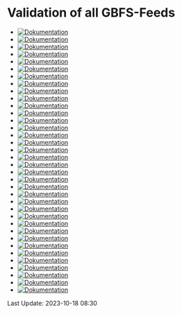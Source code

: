 # Validation of all GBFS-Feeds
- [![Dokumentation](https://badgen.net/badge/sponticar/0.0%20errors/green?icon=github)](https://gbfs-validator.netlify.app/validator?url=https://gbfs.prod.sharedmobility.ch/v2/gbfs/sponticar/gbfs)
- [![Dokumentation](https://badgen.net/badge/bird-kloten/0.0%20errors/green?icon=github)](https://gbfs-validator.netlify.app/validator?url=https://gbfs.prod.sharedmobility.ch/v2/gbfs/bird-kloten/gbfs)
- [![Dokumentation](https://badgen.net/badge/lime_winterthur/0.0%20errors/green?icon=github)](https://gbfs-validator.netlify.app/validator?url=https://gbfs.prod.sharedmobility.ch/v2/gbfs/lime_winterthur/gbfs)
- [![Dokumentation](https://badgen.net/badge/lime_opfikon/0.0%20errors/green?icon=github)](https://gbfs-validator.netlify.app/validator?url=https://gbfs.prod.sharedmobility.ch/v2/gbfs/lime_opfikon/gbfs)
- [![Dokumentation](https://badgen.net/badge/bolt_zurich/0.0%20errors/green?icon=github)](https://gbfs-validator.netlify.app/validator?url=https://gbfs.prod.sharedmobility.ch/v2/gbfs/bolt_zurich/gbfs)
- [![Dokumentation](https://badgen.net/badge/bird-platform-partner-jmfleets-bulle/0.0%20errors/green?icon=github)](https://gbfs-validator.netlify.app/validator?url=https://gbfs.prod.sharedmobility.ch/v2/gbfs/bird-platform-partner-jmfleets-bulle/gbfs)
- [![Dokumentation](https://badgen.net/badge/pickebike_basel/0.0%20errors/green?icon=github)](https://gbfs-validator.netlify.app/validator?url=https://gbfs.prod.sharedmobility.ch/v2/gbfs/pickebike_basel/gbfs)
- [![Dokumentation](https://badgen.net/badge/donkey_neuchatel/0.0%20errors/green?icon=github)](https://gbfs-validator.netlify.app/validator?url=https://gbfs.prod.sharedmobility.ch/v2/gbfs/donkey_neuchatel/gbfs)
- [![Dokumentation](https://badgen.net/badge/lime_uster/0.0%20errors/green?icon=github)](https://gbfs-validator.netlify.app/validator?url=https://gbfs.prod.sharedmobility.ch/v2/gbfs/lime_uster/gbfs)
- [![Dokumentation](https://badgen.net/badge/nextbike_ch/300.0%20errors/red?icon=github)](https://gbfs-validator.netlify.app/validator?url=https://gbfs.prod.sharedmobility.ch/v2/gbfs/nextbike_ch/gbfs)
- [![Dokumentation](https://badgen.net/badge/pickebike_aubonne/0.0%20errors/green?icon=github)](https://gbfs-validator.netlify.app/validator?url=https://gbfs.prod.sharedmobility.ch/v2/gbfs/pickebike_aubonne/gbfs)
- [![Dokumentation](https://badgen.net/badge/lime_basel/0.0%20errors/green?icon=github)](https://gbfs-validator.netlify.app/validator?url=https://gbfs.prod.sharedmobility.ch/v2/gbfs/lime_basel/gbfs)
- [![Dokumentation](https://badgen.net/badge/lime_wetzikon/0.0%20errors/green?icon=github)](https://gbfs-validator.netlify.app/validator?url=https://gbfs.prod.sharedmobility.ch/v2/gbfs/lime_wetzikon/gbfs)
- [![Dokumentation](https://badgen.net/badge/bird-basel/nan%20errors/red?icon=github)](https://gbfs-validator.netlify.app/validator?url=https://gbfs.prod.sharedmobility.ch/v2/gbfs/bird-basel/gbfs)
- [![Dokumentation](https://badgen.net/badge/donkey_kreuzlingen/0.0%20errors/green?icon=github)](https://gbfs-validator.netlify.app/validator?url=https://gbfs.prod.sharedmobility.ch/v2/gbfs/donkey_kreuzlingen/gbfs)
- [![Dokumentation](https://badgen.net/badge/pickebike_fribourg/0.0%20errors/green?icon=github)](https://gbfs-validator.netlify.app/validator?url=https://gbfs.prod.sharedmobility.ch/v2/gbfs/pickebike_fribourg/gbfs)
- [![Dokumentation](https://badgen.net/badge/donkey_ge/0.0%20errors/green?icon=github)](https://gbfs-validator.netlify.app/validator?url=https://gbfs.prod.sharedmobility.ch/v2/gbfs/donkey_ge/gbfs)
- [![Dokumentation](https://badgen.net/badge/bird-platform-partner-jmfleetswl-biel/0.0%20errors/green?icon=github)](https://gbfs-validator.netlify.app/validator?url=https://gbfs.prod.sharedmobility.ch/v2/gbfs/bird-platform-partner-jmfleetswl-biel/gbfs)
- [![Dokumentation](https://badgen.net/badge/bird-zurich/0.0%20errors/green?icon=github)](https://gbfs-validator.netlify.app/validator?url=https://gbfs.prod.sharedmobility.ch/v2/gbfs/bird-zurich/gbfs)
- [![Dokumentation](https://badgen.net/badge/donkey_le_locle/0.0%20errors/green?icon=github)](https://gbfs-validator.netlify.app/validator?url=https://gbfs.prod.sharedmobility.ch/v2/gbfs/donkey_le_locle/gbfs)
- [![Dokumentation](https://badgen.net/badge/share_birrer_ch/7.0%20errors/red?icon=github)](https://gbfs-validator.netlify.app/validator?url=https://gbfs.prod.sharedmobility.ch/v2/gbfs/share_birrer_ch/gbfs)
- [![Dokumentation](https://badgen.net/badge/donkey_yverdon-les-bains/0.0%20errors/green?icon=github)](https://gbfs-validator.netlify.app/validator?url=https://gbfs.prod.sharedmobility.ch/v2/gbfs/donkey_yverdon-les-bains/gbfs)
- [![Dokumentation](https://badgen.net/badge/velospot/11.0%20errors/red?icon=github)](https://gbfs-validator.netlify.app/validator?url=https://gbfs.prod.sharedmobility.ch/v2/gbfs/velospot/gbfs)
- [![Dokumentation](https://badgen.net/badge/2em_cars/0.0%20errors/green?icon=github)](https://gbfs-validator.netlify.app/validator?url=https://gbfs.prod.sharedmobility.ch/v2/gbfs/2em_cars/gbfs)
- [![Dokumentation](https://badgen.net/badge/mobility/0.0%20errors/green?icon=github)](https://gbfs-validator.netlify.app/validator?url=https://gbfs.prod.sharedmobility.ch/v2/gbfs/mobility/gbfs)
- [![Dokumentation](https://badgen.net/badge/edrivecarsharing/0.0%20errors/green?icon=github)](https://gbfs-validator.netlify.app/validator?url=https://gbfs.prod.sharedmobility.ch/v2/gbfs/edrivecarsharing/gbfs)
- [![Dokumentation](https://badgen.net/badge/liemobil_liechtenstein/0.0%20errors/green?icon=github)](https://gbfs-validator.netlify.app/validator?url=https://gbfs.prod.sharedmobility.ch/v2/gbfs/liemobil_liechtenstein/gbfs)
- [![Dokumentation](https://badgen.net/badge/lime_zug/0.0%20errors/green?icon=github)](https://gbfs-validator.netlify.app/validator?url=https://gbfs.prod.sharedmobility.ch/v2/gbfs/lime_zug/gbfs)
- [![Dokumentation](https://badgen.net/badge/lime_zurich/0.0%20errors/green?icon=github)](https://gbfs-validator.netlify.app/validator?url=https://gbfs.prod.sharedmobility.ch/v2/gbfs/lime_zurich/gbfs)
- [![Dokumentation](https://badgen.net/badge/donkey_thun/0.0%20errors/green?icon=github)](https://gbfs-validator.netlify.app/validator?url=https://gbfs.prod.sharedmobility.ch/v2/gbfs/donkey_thun/gbfs)
- [![Dokumentation](https://badgen.net/badge/bird-grenchen/0.0%20errors/green?icon=github)](https://gbfs-validator.netlify.app/validator?url=https://gbfs.prod.sharedmobility.ch/v2/gbfs/bird-grenchen/gbfs)
- [![Dokumentation](https://badgen.net/badge/bird-biel/0.0%20errors/green?icon=github)](https://gbfs-validator.netlify.app/validator?url=https://gbfs.prod.sharedmobility.ch/v2/gbfs/bird-biel/gbfs)
- [![Dokumentation](https://badgen.net/badge/bolt_basel/0.0%20errors/green?icon=github)](https://gbfs-validator.netlify.app/validator?url=https://gbfs.prod.sharedmobility.ch/v2/gbfs/bolt_basel/gbfs)
- [![Dokumentation](https://badgen.net/badge/carvelo2go/0.0%20errors/green?icon=github)](https://gbfs-validator.netlify.app/validator?url=https://gbfs.prod.sharedmobility.ch/v2/gbfs/carvelo2go/gbfs)
- [![Dokumentation](https://badgen.net/badge/bolt_winterthur/0.0%20errors/green?icon=github)](https://gbfs-validator.netlify.app/validator?url=https://gbfs.prod.sharedmobility.ch/v2/gbfs/bolt_winterthur/gbfs)
- [![Dokumentation](https://badgen.net/badge/voiscooters.com/0.0%20errors/green?icon=github)](https://gbfs-validator.netlify.app/validator?url=https://gbfs.prod.sharedmobility.ch/v2/gbfs/voiscooters.com/gbfs)
 
Last Update: 2023-10-18 08:30

